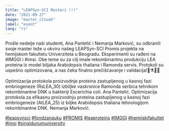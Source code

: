 ```yaml
---
title: "LEAPSyn-SCI Masteri !!!"
date: "2021-09-27"
image: "master_clnuak"
label: "event"
lang: "rs"
---
```


Prošle nedelje naši studenti, Ana Pantelić i Nemanja Marković, su odbranili svoje master teže u okviru našeg LEAPSyn-SCI Promis projekta na hemijskom fakultetu Univerziteta u Beogradu. Eksperimenti su rađeni na #IMGGI i #imsi. Obe teme su za cilj imale rekombinantnu produkciju LEA proteina iz model biljaka Arabidopsis thaliana i Ramonda servis. Protokoli su uspešno optimizovana, a nas čeka finalno prečišćavanje i validacija!🧪⚗️🤞😀 </br></br>
Optimizacija protokola proizvodnje proteina zastupljenog u kasnoj fazi embriogeneze (RsLEA_30) izbiljke vaskrsnice Ramonda serbica tehnikom rekombinantne DNK u bakteriji Escerichia coli. Ana Pantelić.
Optimizacija protokola za efikasnu proizvodnju proteina zastupljenog u kasnoj fazi embriogeneze (AtLEA_25) iz biljke Arabidopsis thaliana tehnologijom rekombinantne DNK. Nemanja Marković.

<a href=''>#leapsynsci</a> <a href=''>#fondzanauku</a> <a href=''>#PROMIS</a> <a href=''>#leaproteins</a> <a href=''>#IMGGI</a> <a href=''>#hemijskifakultet</a> <a href=''>#imsi</a> <a href=''>#singidunumuniversity</a>
